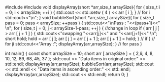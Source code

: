#include <iostream>
#include <iomanip>
void displayArray(short *arr,size_t arraySize){
        for ( size_t i = 0; i < arraySize; ++i ) {
                std::cout << std::setw ( 4 ) << arr [ i ];
        } // for i
        std::cout<<"\n";
}
void bubbleSort(short *arr,size_t arraySize){
        for ( size_t pass = 0; pass < arraySize; ++pass ) {
                std::cout<<"\nPass : "<<(pass+1)<<" \n";
                for ( size_t j = 0; j < arraySize-1-pass; ++j ) {  //change in loop
                        if ( arr [ j ] > arr [ j + 1 ] ) {
                            std::cout<<"swapping "<<arr[j]<<" and  "<<arr[j+1]<<" \n";
                                short hold;
                                hold = arr [ j ];
                                arr [ j ] = arr [ j + 1 ];
                                arr [ j + 1 ] = hold;
                        } // if
                } // for ji
                std::cout<<"Array :";
                displayArray(arr,arraySize);
        } // for pass
}

int main() {
        const short arraySize = 10;
        short arr [ arraySize ] = { 2,6, 4, 8, 10, 12, 89, 68, 45, 37 };
        std::cout << "Data items in original order:" << std::endl;
        displayArray(arr,arraySize);
        bubbleSort(arr,arraySize);
        std::cout << std::endl << "Data items in ascending order:" << std::endl;
        displayArray(arr,arraySize);
        std::cout << std::endl;
        return 0;
}
